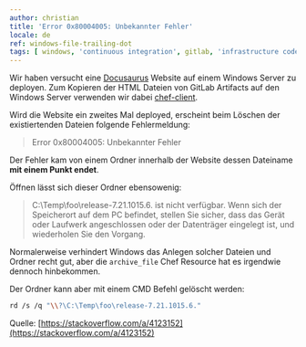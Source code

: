 ```yaml
---
author: christian
title: 'Error 0x80004005: Unbekannter Fehler'
locale: de
ref: windows-file-trailing-dot
tags: [ windows, 'continuous integration', gitlab, 'infrastructure code' ]
---
```


Wir haben versucht eine [Docusaurus][docu] Website auf
einem Windows Server zu deployen. Zum Kopieren der HTML 
Dateien von GitLab Artifacts auf den Windows Server
verwenden wir dabei [chef-client][chef].

[chef]: https://docs.chef.io/chef_client_overview/
[docu]: https://docusaurus.io/

Wird die Website ein zweites Mal deployed, erscheint beim Löschen
der existiertenden Dateien folgende Fehlermeldung:

> Error 0x80004005: Unbekannter Fehler

Der Fehler kam von einem Ordner innerhalb der Website dessen Dateiname
**mit einem Punkt endet**.

Öffnen lässt sich dieser Ordner ebensowenig:

> C:\Temp\foo\release-7.21.1015.6. ist nicht verfügbar. Wenn sich der Speicherort auf dem
> PC befindet, stellen Sie sicher, dass das Gerät oder Laufwerk angeschlossen oder der
> Datenträger eingelegt ist, und wiederholen Sie den Vorgang.

Normalerweise verhindert Windows das Anlegen solcher Dateien und Ordner recht
gut, aber die `archive_file` Chef Resource hat es irgendwie dennoch hinbekommen.

Der Ordner kann aber mit einem CMD Befehl gelöscht werden:

```sh
rd /s /q "\\?\C:\Temp\foo\release-7.21.1015.6."
```

Quelle: [https://stackoverflow.com/a/4123152](https://stackoverflow.com/a/4123152)
